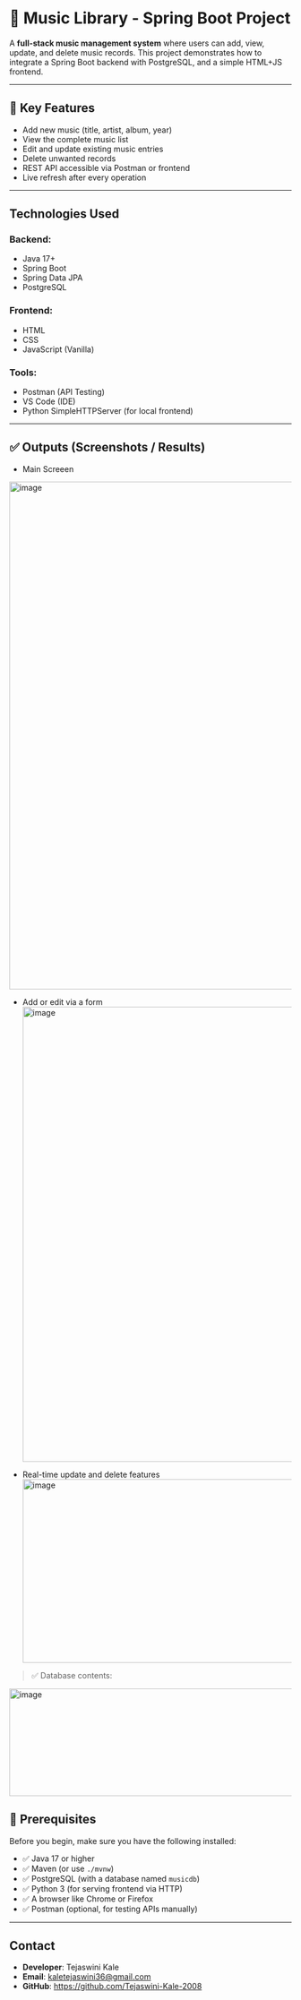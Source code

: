 # 🎵 Music Library - Spring Boot Project

A **full-stack music management system** where users can add, view, update, and delete music records. This project demonstrates how to integrate a Spring Boot backend with PostgreSQL, and a simple HTML+JS frontend.

---

## 🔑 Key Features

-  Add new music (title, artist, album, year)
-  View the complete music list
-  Edit and update existing music entries
-  Delete unwanted records
-  REST API accessible via Postman or frontend
-  Live refresh after every operation

---

##  Technologies Used

### Backend:
- Java 17+
- Spring Boot
- Spring Data JPA
- PostgreSQL

### Frontend:
- HTML
- CSS
- JavaScript (Vanilla)

### Tools:
- Postman (API Testing)
- VS Code (IDE)
- Python SimpleHTTPServer (for local frontend)

---

## ✅ Outputs (Screenshots / Results)

- Main Screeen
<img width="1192" height="907" alt="image" src="https://github.com/user-attachments/assets/ced0e4cb-a373-4b3d-8f14-53d3583c98cb" />

- Add or edit via a form
  <img width="1077" height="813" alt="image" src="https://github.com/user-attachments/assets/8d9c8c9f-602f-4a8d-9410-e3a50361e364" />

- Real-time update and delete features
  <img width="951" height="328" alt="image" src="https://github.com/user-attachments/assets/119e25ec-333f-4696-8c6d-6c4a7716c1d5" />

> ✅ Database contents:

<img width="810" height="192" alt="image" src="https://github.com/user-attachments/assets/00021b17-8123-4ba7-b6fa-f48c6e6b2181" />

## 🧰 Prerequisites

Before you begin, make sure you have the following installed:

- ✅ Java 17 or higher
- ✅ Maven (or use `./mvnw`)
- ✅ PostgreSQL (with a database named `musicdb`)
- ✅ Python 3 (for serving frontend via HTTP)
- ✅ A browser like Chrome or Firefox
- ✅ Postman (optional, for testing APIs manually)

---

## Contact

*  **Developer**: Tejaswini Kale
*  **Email**: kaletejaswini36@gmail.com
*  **GitHub**: https://github.com/Tejaswini-Kale-2008


